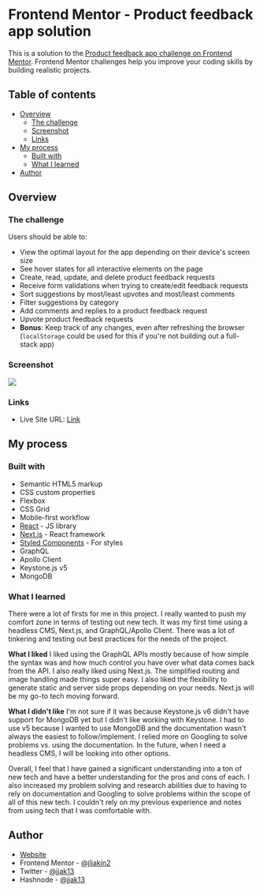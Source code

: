 # Frontend Mentor - Product feedback app solution

This is a solution to the [Product feedback app challenge on Frontend Mentor](https://www.frontendmentor.io/challenges/product-feedback-app-wbvUYqjR6). Frontend Mentor challenges help you improve your coding skills by building realistic projects.

## Table of contents

- [Overview](#overview)
  - [The challenge](#the-challenge)
  - [Screenshot](#screenshot)
  - [Links](#links)
- [My process](#my-process)
  - [Built with](#built-with)
  - [What I learned](#what-i-learned)
- [Author](#author)

## Overview

### The challenge

Users should be able to:

- View the optimal layout for the app depending on their device's screen size
- See hover states for all interactive elements on the page
- Create, read, update, and delete product feedback requests
- Receive form validations when trying to create/edit feedback requests
- Sort suggestions by most/least upvotes and most/least comments
- Filter suggestions by category
- Add comments and replies to a product feedback request
- Upvote product feedback requests
- **Bonus**: Keep track of any changes, even after refreshing the browser (`localStorage` could be used for this if you're not building out a full-stack app)

### Screenshot

![](./public/screenshot.png)

### Links

- Live Site URL: [Link](https://product-feedback-next.vercel.app/)

## My process

### Built with

- Semantic HTML5 markup
- CSS custom properties
- Flexbox
- CSS Grid
- Mobile-first workflow
- [React](https://reactjs.org/) - JS library
- [Next.js](https://nextjs.org/) - React framework
- [Styled Components](https://styled-components.com/) - For styles
- GraphQL
- Apollo Client
- Keystone.js v5
- MongoDB

### What I learned

There were a lot of firsts for me in this project. I really wanted to push my comfort zone in terms of testing out new tech. It was my first time using a headless CMS, Next.js, and GraphQL/Apollo Client. There was a lot of tinkering and testing out best practices for the needs of the project.

**What I liked**
I liked using the GraphQL APIs mostly because of how simple the syntax was and how much control you have over what data comes back from the API. I also really liked using Next.js. The simplified routing and image handling made things super easy. I also liked the flexibility to generate static and server side props depending on your needs. Next.js will be my go-to tech moving forward.

**What I didn't like**
I'm not sure if it was because Keystone.js v6 didn't have support for MongoDB yet but I didn't like working with Keystone. I had to use v5 because I wanted to use MongoDB and the documentation wasn't always the easiest to follow/implement. I relied more on Googling to solve problems vs. using the documentation. In the future, when I need a headless CMS, I will be looking into other options.

Overall, I feel that I have gained a significant understanding into a ton of new tech and have a better understanding for the pros and cons of each. I also increased my problem solving and research abilities due to having to rely on documentation and Googling to solve problems within the scope of all of this new tech. I couldn't rely on my previous experience and notes from using tech that I was comfortable with.

## Author

- [Website](https://www.jeffjakinovich.com/)
- Frontend Mentor - [@jljakin2](https://www.frontendmentor.io/profile/jljakin2)
- Twitter - [@jjak13](https://twitter.com/jjak13)
- Hashnode - [@jjak13](https://hashnode.com/@jjak13)

